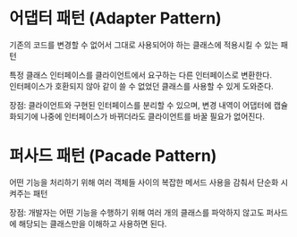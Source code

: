 # 어댑터 패턴 (Adapter Pattern)

기존의 코드를 변경할 수 없어서 그대로 사용되어야 하는 클래스에 적용시킬 수 있는 패턴

특정 클래스 인터페이스를 클라이언트에서 요구하는 다른 인터페이스로 변환한다.  
인터페이스가 호환되지 않아 같이 쓸 수 없었던 클래스를 사용할 수 있게 도와준다.

장점: 클라이언트와 구현된 인터페이스를 분리할 수 있으며, 변경 내역이 어댑터에 캡슐화되기에 나중에 인터페이스가 바뀌더라도 클라이언트를 바꿀 필요가 없어진다.

# 퍼사드 패턴 (Pacade Pattern)

어떤 기능을 처리하기 위해 여러 객체들 사이의 복잡한 메서드 사용을 감춰서 단순화 시켜주는 패턴

장점: 개발자는 어떤 기능을 수행하기 위해 여러 개의 클래스를 파악하지 않고도 퍼사드에 해당되는 클래스만을 이해하고 사용하면 된다.
